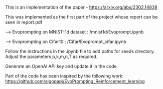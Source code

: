 This is an implementation of the paper - https://arxiv.org/abs/2302.14838

This was implemented as the first part of the project whose report can be seen in report.pdf

--> Evoprompting on MNIST-1d dataset : /mnist1d/Evoprompt.ipynb

--> Evoprompting on Cifar10 : /Cifar/Evoprompt_cifar.ipynb

Follow the instructions in the .ipynb file to add paths for seeds directory.
Adjust the parameters p,k,m,n,T as required.

Generate an OpenAI API key and update it in the code.

Part of the code has been inspired by the following work: 
https://github.com/algopapi/EvoPrompting_Reinforcement_learning